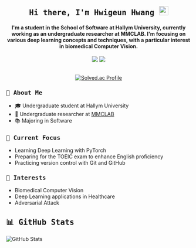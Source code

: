 <h2 align="center">
  <samp> Hi there, I'm Hwigeun Hwang <img src="https://media.giphy.com/media/hvRJCLFzcasrR4ia7z/giphy.gif" width="25"> </samp>
</h3>

<h4 align="center">
  I'm a student in the School of Software at Hallym University, currently working as an undergraduate researcher at MMCLAB. 
  I'm focusing on various deep learning concepts and techniques, with a particular interest in biomedical Computer Vision.
</h4>

<div  align= "center"> 
    <img src="https://img.shields.io/badge/Python-3776AB?style=for-the-badge&logo=Python&logoColor=white">
    <img src="https://img.shields.io/badge/PyTorch-EE4C2C?style=for-the-badge&logo=PyTorch&logoColor=white">
</div>

<br>

<p align="center">
  <a href="https://solved.ac/hiroot/">
    <img src="http://mazassumnida.wtf/api/v2/generate_badge?boj=hiroot" alt="Solved.ac Profile">
  </a>
</p>


### <samp> 🚀 About Me </samp>
- 🎓 Undergraduate student at Hallym University
- 🔬 Undergraduate researcher at [MMCLAB](https://mmc.hallym.ac.kr/)
- 📚 Majoring in Software

### <samp> 🌱 Current Focus </samp>
- Learning Deep Learning with PyTorch
- Preparing for the TOEIC exam to enhance English proficiency
- Practicing version control with Git and GitHub

### <samp> 🎯 Interests </samp>
- Biomedical Computer Vision
- Deep Learning applications in Healthcare
- Adversarial Attack

## <samp> 📊 GitHub Stats </samp>
<div>
  <img src="https://github-readme-stats.vercel.app/api?username=hgsy&show_icons=true&theme=dracula&custom_title=GitHub%20Stats&card_width=400&theme=tokyonight" alt="GitHub Stats">
</div>
